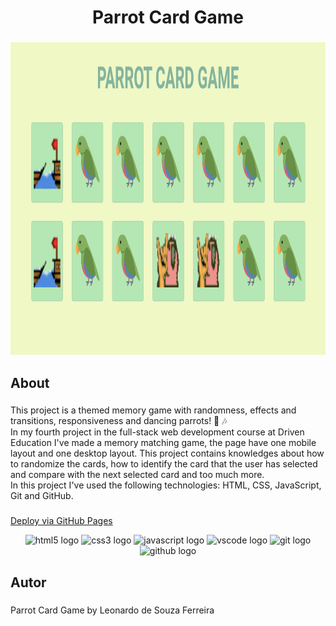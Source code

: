 <h1 align="center">Parrot Card Game</h1>

###

<div align="center">
  <img height="500" src="https://github.com/leonardodesouzaf/projeto4-parrotscardgame/blob/main/readme-image.png?raw=true"  />
</div>

###

<h2 align="left">About</h2>

###

<p align="left">This project is a themed memory game with randomness, effects and transitions, responsiveness and dancing parrots! 🦜 🎶 <br>In my fourth project in the full-stack web development course at Driven Education I've made a memory matching game, the page have one mobile layout and one desktop layout. This project contains knowledges about how to randomize the cards, how to identify the card that the user has selected and compare with the next selected card and too much more. <br>In this project I've used the following technologies: HTML, CSS, JavaScript, Git and GitHub.</p>

###

<a href="https://leonardodesouzaf.github.io/projeto4-parrotscardgame/">Deploy via GitHub Pages</a>

<div align="center">
  <img src="https://cdn.jsdelivr.net/gh/devicons/devicon/icons/html5/html5-plain-wordmark.svg" height="40" width="52" alt="html5 logo"  />
  <img src="https://cdn.jsdelivr.net/gh/devicons/devicon/icons/css3/css3-plain-wordmark.svg" height="40" width="52" alt="css3 logo"  />
  <img src="https://cdn.jsdelivr.net/gh/devicons/devicon/icons/javascript/javascript-original.svg" height="40" width="52" alt="javascript logo"  />
  <img src="https://cdn.jsdelivr.net/gh/devicons/devicon/icons/vscode/vscode-original-wordmark.svg" height="40" width="52" alt="vscode logo"  />
  <img src="https://cdn.jsdelivr.net/gh/devicons/devicon/icons/git/git-plain-wordmark.svg" height="40" width="52" alt="git logo"  />
  <img src="https://cdn.jsdelivr.net/gh/devicons/devicon/icons/github/github-original-wordmark.svg" height="40" width="52" alt="github logo"  />
</div>

###

<h2 align="left">Autor</h2>

###

<p align="left">Parrot Card Game by Leonardo de Souza Ferreira</p>

###
